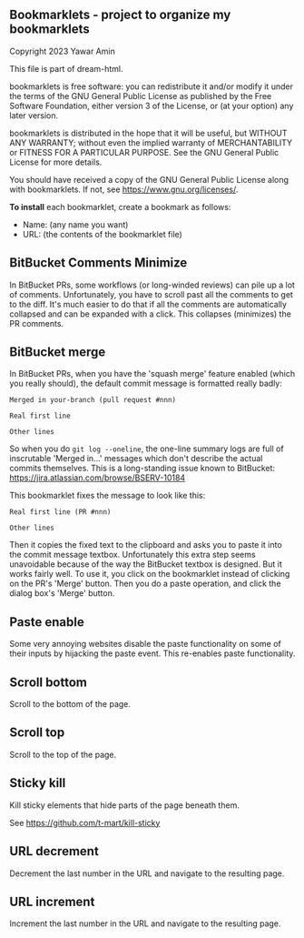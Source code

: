 ## Bookmarklets - project to organize my bookmarklets

Copyright 2023 Yawar Amin

This file is part of dream-html.

bookmarklets is free software: you can redistribute it and/or modify it under
the terms of the GNU General Public License as published by the Free Software
Foundation, either version 3 of the License, or (at your option) any later
version.

bookmarklets is distributed in the hope that it will be useful, but WITHOUT
ANY WARRANTY; without even the implied warranty of MERCHANTABILITY or FITNESS
FOR A PARTICULAR PURPOSE. See the GNU General Public License for more details.

You should have received a copy of the GNU General Public License along with
bookmarklets. If not, see <https://www.gnu.org/licenses/>.

**To install** each bookmarklet, create a bookmark as follows:

- Name: (any name you want)
- URL: (the contents of the bookmarklet file)

## BitBucket Comments Minimize

In BitBucket PRs, some workflows (or long-winded reviews) can pile up a lot of
comments. Unfortunately, you have to scroll past all the comments to get to the
diff. It's much easier to do that if all the comments are automatically
collapsed and can be expanded with a click. This collapses (minimizes) the PR
comments.

## BitBucket merge

In BitBucket PRs, when you have the 'squash merge' feature enabled (which you
really should), the default commit message is formatted really badly:

    Merged in your-branch (pull request #nnn)

    Real first line

    Other lines

So when you do `git log --oneline`, the one-line summary logs are full of
inscrutable 'Merged in...' messages which don't describe the actual commits
themselves. This is a long-standing issue known to BitBucket:
https://jira.atlassian.com/browse/BSERV-10184

This bookmarklet fixes the message to look like this:

    Real first line (PR #nnn)

    Other lines

Then it copies the fixed text to the clipboard and asks you to paste it into the
commit message textbox. Unfortunately this extra step seems unavoidable because
of the way the BitBucket textbox is designed. But it works fairly well. To use
it, you click on the bookmarklet instead of clicking on the PR's 'Merge' button.
Then you do a paste operation, and click the dialog box's 'Merge' button.

## Paste enable

Some very annoying websites disable the paste functionality on some of their
inputs by hijacking the paste event. This re-enables paste functionality.

## Scroll bottom

Scroll to the bottom of the page.

## Scroll top

Scroll to the top of the page.

## Sticky kill

Kill sticky elements that hide parts of the page beneath them.

See https://github.com/t-mart/kill-sticky

## URL decrement

Decrement the last number in the URL and navigate to the resulting page.

## URL increment

Increment the last number in the URL and navigate to the resulting page.

